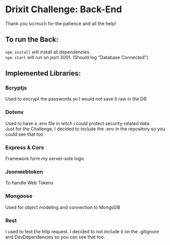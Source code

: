 # Drixit Challenge: Back-End

Thank you so much for the patience and all the help!

## To run the Back:

`npm install` will install all dependencies.\
`npm start` will run on port 3001. (Should log "Database Connected")

## Implemented Libraries:

### Bcryptjs

Used to encrypt the passwords so I would not save it raw in the DB

### Dotenv

Used to have a .env file in witch i could protect security-related data.\
Just for the Challenge, I decided to include the .env in the repository so you could see that too

### Express & Cors

Framework form my server-side logic

### Jsonwebtoken

To handle Web Tokens

### Mongoose

Used for object modeling and connection to MongoDB

### Rest

I used to test the http request. I decided to not include it on the .gitignore and DevDependencies so you can see that too.
